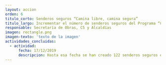 ```yaml
---
layout: accion
orden: 6
titulo_corto: Senderos seguros “Camina libre, camina segura”
titulo_largo: Incrementar el número de senderos seguros del Programa “Camina Libre, Camina Segura”, con el objetivo de erradicar la incidencia delictiva, mejorar las condiciones de seguridad de las mujeres y fomentar el disfrute del espacio público
responsable: Secretaría de Obras, C5 y Alcaldías
imagen: rectangle.png
imagen-texto: 'texto de la imagen'
actividades_concluidas:
  - actividad:
      fecha: 17/12/2019
      descripcion: Hasta esa fecha se han creado 122 senderos seguros en 15 Alcaldías de la Ciudad que incluyen: instalación o cambio de luminarias, cámaras de seguridad, altavoces, botones de auxilio conectados al C5 y diferentes acciones de servicios urbanos, como poda, plantación y limpieza de áreas verdes.
---
```

